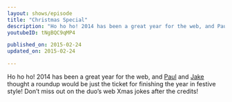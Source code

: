 ```yaml
---
layout: shows/episode
title: "Christmas Special"
description: "Ho ho ho! 2014 has been a great year for the web, and Paul and Jake thought a roundup would be just the ticket for finishing the year in festive style! Don’t miss out on the duo’s web Xmas jokes after the credits!"
youtubeID: tNgBQC9qMP4

published_on: 2015-02-24
updated_on: 2015-02-24

---
```


Ho ho ho! 2014 has been a great year for the web, and [Paul](https://twitter.com/aerotwist) and [Jake](https://twitter.com/jaffathecake) thought a roundup would be just the ticket for finishing the year in festive style! Don’t miss out on the duo’s web Xmas jokes after the credits!

